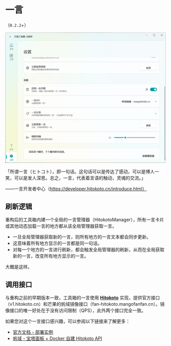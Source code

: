 ﻿# 一言

（`0.2.2`+）

![一言有关的设置](/images/FanTools_SettingInterface_YiYan_0.2.2.png)

「所谓一言（ヒトコト），即一句话。这句话可以是传达了感动，可以是博人一笑，可以是发人深思。总之，一言，代表着言语的触动，灵魂的交流。」

——一言开发者中心（https://developer.hitokoto.cn/introduce.html）

## 刷新逻辑
重构后的工具箱内建一个全局的一言管理器（HitokotoManager），所有一言卡片或其他动态加载一言的地方都从该全局管理器获取一言。

* 一旦全局管理器获取新的一言，则所有地方的一言文本都会同步更新。
* 这意味着所有地方显示的一言都是同一句话。
* 对每一个地方的一言进行刷新，都会触发全局管理器的刷新，从而在全局获取新的一言，改变所有地方显示的一言。

大概是这样。

## 调用接口
与重构之前的早期版本一致，工具箱的一言使用 **[Hitokoto](https://developer.hitokoto.cn/)** 实现，提供官方接口（v1.hitokoto.cn）和芒果的帆域镜像接口（fan-hitokoto.mangofanfan.cn）。镜像接口的唯一好处在于没有访问限制（QPS），此外两个接口完全一致。

如果您对这个一言接口感兴趣，可以参阅以下链接来了解更多：

* [官方文档 - 部署实例](https://developer.hitokoto.cn/sentence/deploy.html)
* [帆域 - 宝塔面板 + Docker 自建 Hitokoto API](https://ifanspace.top/2024/08/26/489.html)
